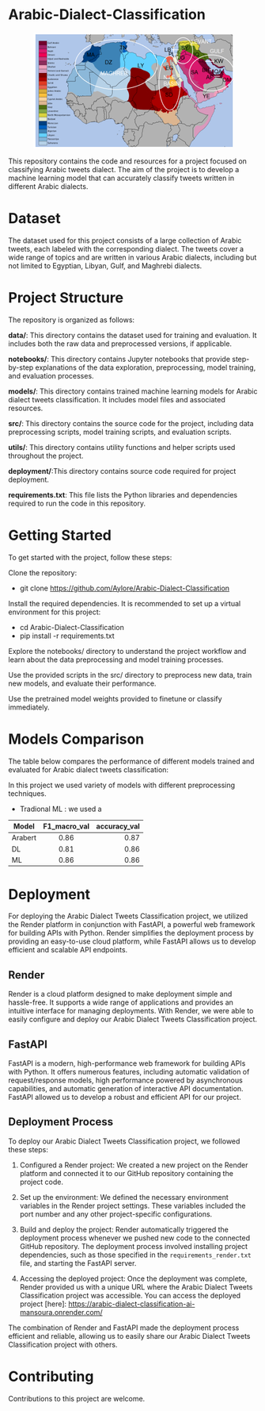 # Arabic-Dialect-Classification

<div align="center">
  <img src="./assets/map.png" alt="Image">
</div>



This repository contains the code and resources for a project focused on classifying Arabic  tweets dialect. The aim of the project is to develop a machine learning model that can accurately classify tweets written in different Arabic dialects.


# Dataset
The dataset used for this project consists of a large collection of Arabic tweets, each labeled with the corresponding dialect. The tweets cover a wide range of topics and are written in various Arabic dialects, including but not limited to Egyptian, Libyan, Gulf, and Maghrebi dialects.

# Project Structure
The repository is organized as follows:

**data/**: This directory contains the dataset used for training and evaluation. It includes both the raw data and preprocessed versions, if applicable.

**notebooks/**: This directory contains Jupyter notebooks that provide step-by-step explanations of the data exploration, preprocessing, model training, and evaluation processes.

**models/**: This directory contains trained machine learning models for Arabic dialect tweets classification. It includes model files and associated resources.

**src/**: This directory contains the source code for the project, including data preprocessing scripts, model training scripts, and evaluation scripts.

**utils/**: This directory contains utility functions and helper scripts used throughout the project.

**deployment/**:This directory contains source code required for project deployment.

**requirements.txt**: This file lists the Python libraries and dependencies required to run the code in this repository.




# Getting Started
To get started with the project, follow these steps:

Clone the repository:

- git clone https://github.com/Aylore/Arabic-Dialect-Classification

Install the required dependencies. It is recommended to set up a virtual environment for this project:


- cd Arabic-Dialect-Classification
- pip install -r requirements.txt

Explore the notebooks/ directory to understand the project workflow and learn about the data preprocessing and model training processes.

Use the provided scripts in the src/ directory to preprocess new data, train new models, and evaluate their performance.

Use the pretrained model weights provided to finetune or classify immediately.



# Models Comparison
The table below compares the performance of different models trained and evaluated for Arabic dialect tweets classification:



In this project we used variety of models with different preprocessing techniques.

- Tradional ML : we used a 



| Model         | F1_macro_val  | accuracy_val  |
| ------------- |:-------------:| -----:        |
|    Arabert    | 0.86          |    0.87  	|
| 	DL      | 0.81          |    0.86	|
| 	ML      | 0.86          |    0.86 	|







# Deployment

For deploying the Arabic Dialect Tweets Classification project, we utilized the Render platform in conjunction with FastAPI, a powerful web framework for building APIs with Python. Render simplifies the deployment process by providing an easy-to-use cloud platform, while FastAPI allows us to develop efficient and scalable API endpoints.

## Render

Render is a cloud platform designed to make deployment simple and hassle-free. It supports a wide range of applications and provides an intuitive interface for managing deployments. With Render, we were able to easily configure and deploy our Arabic Dialect Tweets Classification project.

## FastAPI

FastAPI is a modern, high-performance web framework for building APIs with Python. It offers numerous features, including automatic validation of request/response models, high performance powered by asynchronous capabilities, and automatic generation of interactive API documentation. FastAPI allowed us to develop a robust and efficient API for our project.

## Deployment Process

To deploy our Arabic Dialect Tweets Classification project, we followed these steps:

1. Configured a Render project: We created a new project on the Render platform and connected it to our GitHub repository containing the project code.

2. Set up the environment: We defined the necessary environment variables in the Render project settings. These variables included the port number and any other project-specific configurations.

3. Build and deploy the project: Render automatically triggered the deployment process whenever we pushed new code to the connected GitHub repository. The deployment process involved installing project dependencies, such as those specified in the `requirements_render.txt` file, and starting the FastAPI server.

4. Accessing the deployed project: Once the deployment was complete, Render provided us with a unique URL where the Arabic Dialect Tweets Classification project was accessible. You can access the deployed project [here]: https://arabic-dialect-classification-ai-mansoura.onrender.com/ 

The combination of Render and FastAPI made the deployment process efficient and reliable, allowing us to easily share our Arabic Dialect Tweets Classification project with others.





# Contributing
Contributions to this project are welcome.

